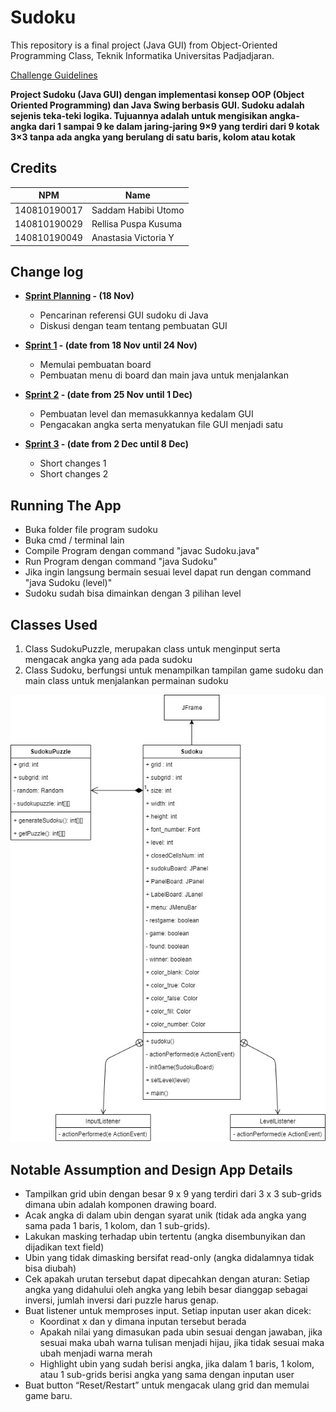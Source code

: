 # Sudoku

This repository is a final project (Java GUI) from Object-Oriented Programming Class, Teknik Informatika Universitas Padjadjaran. 

[Challenge Guidelines](challenge-guideline.md)

**Project Sudoku (Java GUI) dengan implementasi konsep OOP (Object Oriented Programming) dan Java Swing berbasis GUI. Sudoku adalah sejenis teka-teki logika. Tujuannya adalah untuk mengisikan angka-angka dari 1 sampai 9 ke dalam jaring-jaring 9×9 yang terdiri dari 9 kotak 3×3 tanpa ada angka yang berulang di satu baris, kolom atau kotak**

## Credits
| NPM           | Name                 |
| ------------- |----------------------|
| 140810190017  | Saddam Habibi Utomo  |
| 140810190029  | Rellisa Puspa Kusuma |
| 140810190049  | Anastasia Victoria Y |

## Change log
- **[Sprint Planning](changelog/sprint-planning.md) - (18 Nov)** 
   - Pencarinan referensi GUI sudoku di Java
   - Diskusi dengan team tentang pembuatan GUI

- **[Sprint 1](changelog/sprint-1.md) - (date from 18 Nov until 24 Nov)** 
   - Memulai pembuatan board
   - Pembuatan menu di board dan main java untuk menjalankan

- **[Sprint 2](changelog/sprint-2.md) - (date from 25 Nov until 1 Dec)** 
   - Pembuatan level dan memasukkannya kedalam GUI
   - Pengacakan angka serta menyatukan file GUI menjadi satu
   
- **[Sprint 3](changelog/sprint-3.md) - (date from 2 Dec until 8 Dec)** 
   - Short changes 1
   - Short changes 2

## Running The App

- Buka folder file program sudoku
- Buka cmd / terminal lain
- Compile Program dengan command "javac Sudoku.java"
- Run Program dengan command "java Sudoku"
- Jika ingin langsung bermain sesuai level dapat run dengan command "java Sudoku (level)"
- Sudoku sudah bisa dimainkan dengan 3 pilihan level

## Classes Used

1. Class SudokuPuzzle, merupakan class untuk menginput serta mengacak angka yang ada pada sudoku
2. Class Sudoku, berfungsi untuk menampilkan tampilan game sudoku dan main class untuk menjalankan permainan sudoku

![UML](/images/UML.jpg)

## Notable Assumption and Design App Details

- Tampilkan grid ubin dengan besar 9 x 9 yang terdiri dari 3 x 3 sub-grids dimana ubin adalah komponen drawing board.
- Acak angka di dalam ubin dengan syarat unik (tidak ada angka yang sama pada 1 baris, 1 kolom, dan 1 sub-grids).
- Lakukan masking terhadap ubin tertentu (angka disembunyikan dan dijadikan text field)
- Ubin yang tidak dimasking bersifat read-only (angka didalamnya tidak bisa diubah)
- Cek apakah urutan tersebut dapat dipecahkan dengan aturan: Setiap angka yang didahului oleh angka yang lebih besar dianggap sebagai inversi, jumlah inversi dari puzzle harus genap.
- Buat listener untuk memproses input. Setiap inputan user akan dicek:
    - Koordinat x dan y dimana inputan tersebut berada
    - Apakah nilai yang dimasukan pada ubin sesuai dengan jawaban, jika sesuai maka ubah warna tulisan menjadi hijau, jika tidak sesuai maka ubah menjadi warna merah
    - Highlight ubin yang sudah berisi angka, jika dalam 1 baris, 1 kolom, atau 1 sub-grids berisi angka yang sama dengan inputan user
- Buat button “Reset/Restart” untuk mengacak ulang grid dan memulai game baru.
